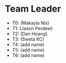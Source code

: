 # Team Leader

* T0: (Makayla Nix)
* T1: (Jason Perdew)
* T2: (Dan Hoang)
* T3: (Sweta KC)
* T4: (add name)
* T5: (add name)
* T6: (add name)
